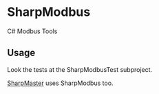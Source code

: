 # SharpModbus
C# Modbus Tools


## Usage

Look the tests at the SharpModbusTest subproject. 

[SharpMaster](https://github.com/samuelventura/SharpMaster) uses SharpModbus too.
